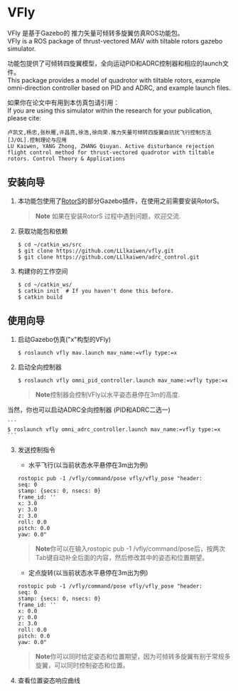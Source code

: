 VFly
============

VFly 是基于Gazebo的 推力矢量可倾转多旋翼仿真ROS功能包。  
VFly  is a ROS package of thrust-vectored MAV with tiltable rotors gazebo simulator. 

功能包提供了可倾转四旋翼模型，全向运动PID和ADRC控制器和相应的launch文件。  
This package provides a model  of quadrotor with tiltable rotors, example omni-direction controller based on PID and ADRC, and example launch files. 

如果你在论文中有用到本仿真包请引用：  
If you are using this simulator within the research for your publication, please cite:

```
卢凯文,杨忠,张秋雁,许昌亮,徐浩,徐向荣.推力矢量可倾转四旋翼自抗扰飞行控制方法[J/OL].控制理论与应用  
LU Kaiwen, YANG Zhong, ZHANG Qiuyan. Active disturbance rejection flight control method for thrust-vectored quadrotor with tiltable rotors. Control Theory & Applications
```

安装向导
----------

1. 本功能包使用了[RotorS](https://github.com/ethz-asl/rotors_simulator)的部分Gazebo插件，在使用之前需要安装RotorS。  

    > **Note** 如果在安装RotorS 过程中遇到问题，欢迎交流.  

2. 获取功能包和依赖

    ```
    $ cd ~/catkin_ws/src
    $ git clone https://github.com/LLlkaiwen/vfly.git
    $ git clone https://github.com/LLlkaiwen/adrc_control.git
    ```
3. 构建你的工作空间

   ```
   $ cd ~/catkin_ws/
   $ catkin init  # If you haven't done this before.
   $ catkin build
   ```

使用向导
-----------

1. 启动Gazebo仿真("x"构型的VFly)

    ```
    $ roslaunch vfly mav.launch mav_name:=vfly type:=x
    ```

2. 启动全向控制器

    ```
    $ roslaunch vfly omni_pid_controller.launch mav_name:=vfly type:=x
    ```
    > **Note**控制器会控制VFly以水平姿态悬停在3m的高度. 

当然，你也可以启动ADRC全向控制器 (PID和ADRC二选一)

    ```
    $ roslaunch vfly omni_adrc_controller.launch mav_name:=vfly type:=x
    ```
3. 发送控制指令

    * 水平飞行(以当前状态水平悬停在3m出为例)

    ```
    rostopic pub -1 /vfly/command/pose vfly/vfly_pose "header:
    seq: 0
    stamp: {secs: 0, nsecs: 0}
    frame_id: ''
    x: 3.0
    y: 3.0
    z: 3.0
    roll: 0.0
    pitch: 0.0
    yaw: 0.0" 
    ```

    > **Note**你可以在输入rostopic pub -1 /vfly/command/pose后，按两次Tab键自动补全后面的内容，然后修改其中的姿态和位置期望。

    * 定点旋转(以当前状态水平悬停在3m出为例)
    
    ```
    rostopic pub -1 /vfly/command/pose vfly/vfly_pose "header:
    seq: 0
    stamp: {secs: 0, nsecs: 0}
    frame_id: ''
    x: 0.0
    y: 0.0
    z: 3.0
    roll: 0.0
    pitch: 0.0
    yaw: 0.0" 
    ```
    > **Note**你可以同时给定姿态和位置期望，因为可倾转多旋翼有别于常规多旋翼，可以同时控制姿态和位置。

4. 查看位置姿态响应曲线
